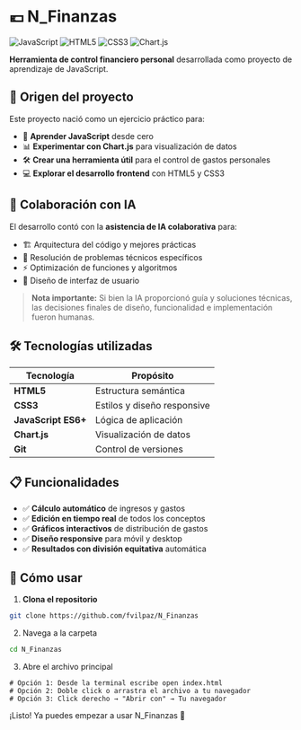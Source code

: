 # 💶 N_Finanzas

![JavaScript](https://img.shields.io/badge/JavaScript-ES6+-yellow.svg)
![HTML5](https://img.shields.io/badge/HTML5-Semantic-orange.svg)
![CSS3](https://img.shields.io/badge/CSS3-Responsive-blue.svg)
![Chart.js](https://img.shields.io/badge/Chart.js-Visualization-green.svg)

**Herramienta de control financiero personal** desarrollada como proyecto de aprendizaje de JavaScript.

## 🚀 Origen del proyecto

Este proyecto nació como un ejercicio práctico para:
- 🎯 **Aprender JavaScript** desde cero
- 📊 **Experimentar con Chart.js** para visualización de datos
- 🛠️ **Crear una herramienta útil** para el control de gastos personales
- 💻 **Explorar el desarrollo frontend** con HTML5 y CSS3

## 🤖 Colaboración con IA

El desarrollo contó con la **asistencia de IA colaborativa** para:
- 🏗️ Arquitectura del código y mejores prácticas
- 🔧 Resolución de problemas técnicos específicos
- ⚡ Optimización de funciones y algoritmos
- 🎨 Diseño de interfaz de usuario

> **Nota importante:** Si bien la IA proporcionó guía y soluciones técnicas, las decisiones finales de diseño, funcionalidad e implementación fueron humanas.

## 🛠️ Tecnologías utilizadas

| Tecnología | Propósito |
|------------|-----------|
| **HTML5** | Estructura semántica |
| **CSS3** | Estilos y diseño responsive |
| **JavaScript ES6+** | Lógica de aplicación |
| **Chart.js** | Visualización de datos |
| **Git** | Control de versiones |

## 📋 Funcionalidades

- ✅ **Cálculo automático** de ingresos y gastos
- ✅ **Edición en tiempo real** de todos los conceptos
- ✅ **Gráficos interactivos** de distribución de gastos
- ✅ **Diseño responsive** para móvil y desktop
- ✅ **Resultados con división equitativa** automática

## 🚀 Cómo usar

1. **Clona el repositorio**
```bash
git clone https://github.com/fvilpaz/N_Finanzas
```

2. Navega a la carpeta

```bash
cd N_Finanzas
```

3. Abre el archivo principal

```
# Opción 1: Desde la terminal escribe open index.html
# Opción 2: Doble click o arrastra el archivo a tu navegador
# Opción 3: Click derecho → "Abrir con" → Tu navegador
```

¡Listo! Ya puedes empezar a usar N_Finanzas 🎉
